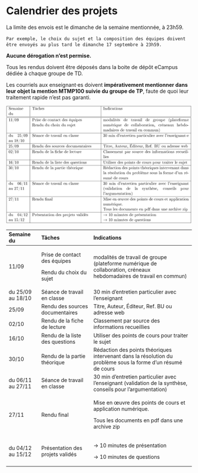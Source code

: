 Calendrier des projets
======================
La limite des envois est le dimanche de la semaine mentionnée, à 23h59.

```{note}
Par exemple, le choix du sujet et la composition des équipes doivent
être envoyés au plus tard le dimanche 17 septembre à 23h59.
```


**Aucune dérogation n’est permise.**

Tous les rendus doivent être déposés dans la boite de dépôt eCampus
dédiée à chaque groupe de TD.

Les courriels aux enseignant·es doivent **impérativement mentionner dans
leur objet la mention MTMP100 suivie du groupe de TP**, faute de quoi
leur traitement rapide n’est pas garanti.

![fishy](./calendrier2023-2024.png)


<table>
<thead>
<tr class="header">
<th style="text-align: left;">Semaine du</th>
<th style="text-align: left;">Tâches</th>
<th style="text-align: left;">Indications</th>
</tr>
</thead>
<tbody>
<tr class="odd">
<td style="text-align: left;">11/09</td>
<td style="text-align: left;"><p>Prise de contact des équipes</p>
<p>Rendu du choix du sujet</p></td>
<td style="text-align: left;">modalités de travail de groupe (plateforme numérique de collaboration, créneaux hebdomadaires de travail en commun)</td>
</tr>
<tr class="even">
<td style="text-align: left;">du 25/09 au 18/10</td>
<td style="text-align: left;">Séance de travail en classe</td>
<td style="text-align: left;">30 min d’entretien particulier avec l’enseignant</td>
</tr>
<tr class="odd">
<td style="text-align: left;">25/09</td>
<td style="text-align: left;">Rendu des sources documentaires</td>
<td style="text-align: left;">Titre, Auteur, Éditeur, Ref. BU ou adresse web</td>
</tr>
<tr class="even">
<td style="text-align: left;">02/10</td>
<td style="text-align: left;">Rendu de la fiche de lecture</td>
<td style="text-align: left;">Classement par source des informations recueillies</td>
</tr>
<tr class="odd">
<td style="text-align: left;">16/10</td>
<td style="text-align: left;">Rendu de la liste des questions</td>
<td style="text-align: left;">Utiliser des points de cours pour traiter le sujet</td>
</tr>
<tr class="even">
<td style="text-align: left;">30/10</td>
<td style="text-align: left;">Rendu de la partie théorique</td>
<td style="text-align: left;">Rédaction des points théoriques intervenant dans la résolution du problème sous la forme d’un résumé de cours</td>
</tr>
<tr class="odd">
<td style="text-align: left;">du 06/11 au 27/11</td>
<td style="text-align: left;">Séance de travail en classe</td>
<td style="text-align: left;">30 min d’entretien particulier avec l’enseignant (validation de la synthèse, conseils pour l’argumentation)</td>
</tr>
<tr class="even">
<td style="text-align: left;">27/11</td>
<td style="text-align: left;">Rendu final</td>
<td style="text-align: left;"><p>Mise en œuvre des points de cours et application numérique.</p>
<p>Tous les documents en pdf dans une archive zip</p></td>
</tr>
<tr class="odd">
<td style="text-align: left;">du 04/12 au 15/12</td>
<td style="text-align: left;">Présentation des projets validés</td>
<td style="text-align: left;"><p><span class="math inline">→</span> 10 minutes de présentation</p>
<p><span class="math inline">→</span> 10 minutes de questions</p></td>
</tr>
</tbody>
</table>
